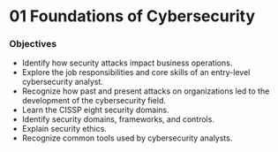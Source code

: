 # 01 Foundations of Cybersecurity

### Objectives
- Identify how security attacks impact business operations.
- Explore the job responsibilities and core skills of an entry-level cybersecurity analyst.
- Recognize how past and present attacks on organizations led to the development of the cybersecurity field.
- Learn the CISSP eight security domains.
- Identify security domains, frameworks, and controls.
- Explain security ethics.
- Recognize common tools used by cybersecurity analysts.
